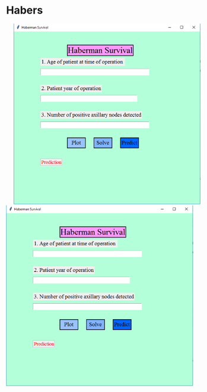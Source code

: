 # Habers
<div class="gallery" style="float:left">
    <img src="Images/example_1.png" hspace="20">
    <img src="Images/example_1.png">
</div>  
</body>
